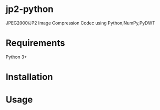 # jp2-python
JPEG2000/JP2 Image Compression Codec using Python,NumPy,PyDWT

# Requirements
Python 3+

# Installation


# Usage

